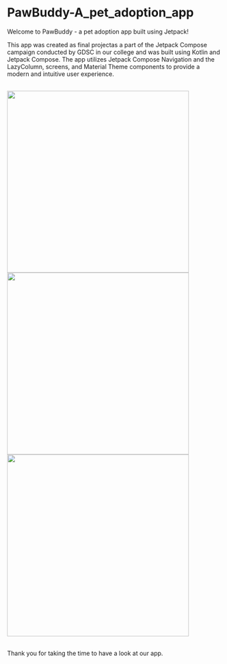 # PawBuddy-A_pet_adoption_app
Welcome to PawBuddy - a pet adoption app built using Jetpack!

This app was created as final projectas a part of the Jetpack Compose campaign conducted by GDSC in our college and was built using Kotlin and Jetpack Compose. The app utilizes Jetpack Compose Navigation and the LazyColumn, screens, and Material Theme components to provide a modern and intuitive user experience.
<br>
<br>

<p float="left">
  <img src="https://user-images.githubusercontent.com/92685449/199163533-5d1a38e1-23e2-400c-b82f-58691bc4f917.png" width="425" />
  <img src="https://user-images.githubusercontent.com/92685449/199163555-76a8aff8-e8db-4e50-a398-562efa754d6a.png" width="425" />
  <img src="https://user-images.githubusercontent.com/92685449/199163564-042c04fb-2920-4183-be5e-43c52ab3c542.png" width="425" />
</p>

<br>
Thank you for taking the time to have a look at our app. 
